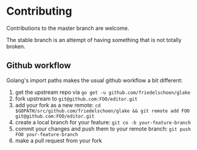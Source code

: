 # Contributing

Contributions to the master branch are welcome.

The stable branch is an attempt of having something that is not totally broken.

## Github workflow

Golang's import paths makes the usual github workflow a bit different:

1. get the upstream repo via `go get -u github.com/friedelschoen/glake`
2. fork upstream to `git@github.com:FOO/editor.git`
3. add your fork as a new remote: `cd $GOPATH/src/github.com/friedelschoen/glake && git remote add FOO git@github.com:FOO/editor.git`
4. create a local branch for your feature: `git co -b your-feature-branch`
5. commit your changes and push them to your remote branch: `git push FOO your-feature-branch`
6. make a pull request from your fork
